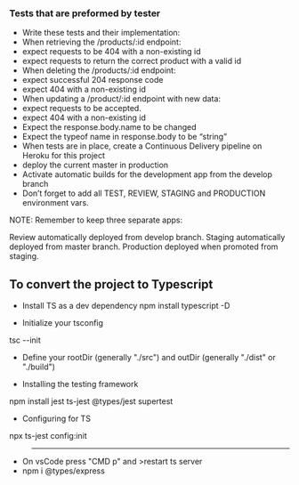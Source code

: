 ### Tests that are preformed by tester

- Write these tests and their implementation:
- When retrieving the /products/:id endpoint:
- expect requests to be 404 with a non-existing id
- expect requests to return the correct product with a valid id
- When deleting the /products/:id endpoint:
- expect successful 204 response code
- expect 404 with a non-existing id
- When updating a /product/:id endpoint with new data:
- expect requests to be accepted.
- expect 404 with a non-existing id
- Expect the response.body.name to be changed
- Expect the typeof name in response.body to be “string”
- When tests are in place, create a Continuous Delivery pipeline on Heroku for this project
- deploy the current master in production
- Activate automatic builds for the development app from the develop branch
- Don’t forget to add all TEST, REVIEW, STAGING and PRODUCTION environment vars.

NOTE:
Remember to keep three separate apps:

Review automatically deployed from develop branch.
Staging automatically deployed from master branch.
Production deployed when promoted from staging.

## To convert the project to Typescript

- Install TS as a dev dependency
  npm install typescript -D

- Initialize your tsconfig

tsc --init

- Define your rootDir (generally "./src") and outDir (generally "./dist" or "./build")

- Installing the testing framework

npm install jest ts-jest @types/jest supertest

- Configuring for TS

npx ts-jest config:init

> ---

- On vsCode press "CMD p" and >restart ts server
- npm i @types/express
